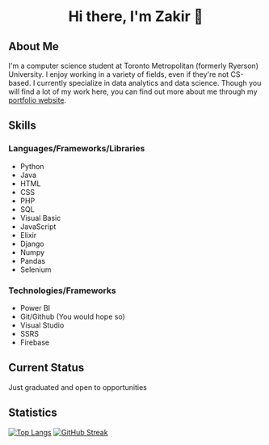 <h1 style="text-align: center;"> Hi there, I'm Zakir 👋 </h1>

<h2>About Me</h2>

<p>I'm a computer science student at Toronto Metropolitan (formerly Ryerson) University. I enjoy working in a variety of fields, even if they're not CS-based. I currently specialize in data analytics and data science. Though you will find a lot of my work here, you can find out more about me through my <a href="https://zakir-dawood.onrender.com/" target="_blank">portfolio website</a>.</p>

<h2>Skills</h2>
<h3>Languages/Frameworks/Libraries</h3>
  <ul>
    <li>Python</li>
    <li>Java</li>
    <li>HTML</li>
    <li>CSS</li>
    <li>PHP</li>
    <li>SQL</li>
    <li>Visual Basic</li>
    <li>JavaScript</li>
    <li>Elixir</li>
    <li>Django</li>
    <li>Numpy</li>
    <li>Pandas</li>
    <li>Selenium</li>
  </ul>
 <h3>Technologies/Frameworks</h3>
   <ul>
    <li>Power BI</li>
    <li>Git/Github (You would hope so)</li>
    <li>Visual Studio</li>
    <li>SSRS</li>
    <li>Firebase</li>
   </ul>
   
<h2>Current Status</h2>
<p>Just graduated and open to opportunities</p>

<h2>Statistics</h2>

[![Top Langs](https://github-readme-stats.vercel.app/api/top-langs/?username=zakirdawood&langs_count=6&layout=compact)](https://github.com/anuraghazra/github-readme-stats)
[![GitHub Streak](https://github-readme-streak-stats.herokuapp.com/?user=zakirdawood)](https://git.io/streak-stats)
<!--
**zakirdawood/zakirdawood** is a ✨ _special_ ✨ repository because its `README.md` (this file) appears on your GitHub profile.

Here are some ideas to get you started:

- 🔭 I’m currently working on ...
- 🌱 I’m currently learning ...
- 👯 I’m looking to collaborate on ...
- 🤔 I’m looking for help with ...
- 💬 Ask me about ...
- 📫 How to reach me: ...
- 😄 Pronouns: ...
- ⚡ Fun fact: ...
-->

